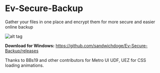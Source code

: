 # Ev-Secure-Backup
Gather your files in one place and encrypt them for more secure and easier online backup



![alt tag](https://cloud.githubusercontent.com/assets/12136678/11063209/9c9afe1e-87e7-11e5-8901-ab69853201d0.png)


**Download for Windows:** https://github.com/sandwichdoge/Ev-Secure-Backup/releases


Thanks to BBs19 and other contributors for Metro UI UDF, UEZ for CSS loading animations.
